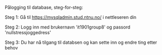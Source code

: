 Pålogging til database, steg-for-steg:

Steg 1: Gå til https://mysqladmin.stud.ntnu.no/ i nettleseren din

Steg 2: Logg inn med brukernavn 'it1901group8' og passord 'nullstressjoggedress'

Steg 3: Du har nå tilgang til databsen og kan sette inn og endre ting etter behov

